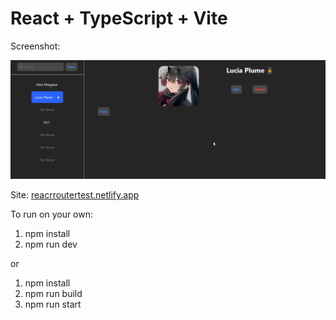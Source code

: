 # React + TypeScript + Vite

Screenshot: 

 ![alt text](image.png)


Site: [reacrroutertest.netlify.app ](https://reacrroutertest.netlify.app/)


To run on your own: 
1. npm install
2. npm run dev

or 

1. npm install
2. npm run build
3. npm run start
